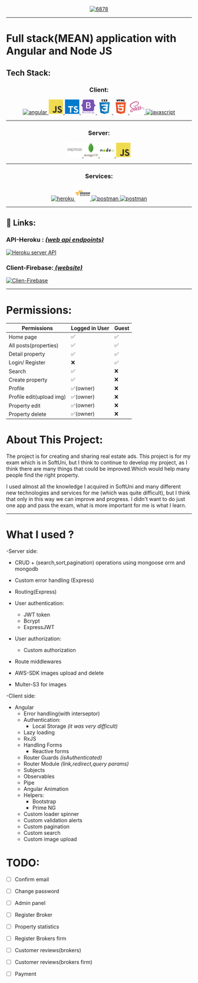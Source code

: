 

<p align="center" >
 <a href="https://imgbb.com/"><img src="https://i.ibb.co/wJtj1LH/6878.png" alt="6878" border="0"></a>
</p>

---

# **Full stack(MEAN) application with Angular and Node JS**


<h2 text="bold">Tech Stack: </h2>
<h3 align="center">Client:</h3>
<p align="center"> <a href="https://angular.io" target="_blank" rel="noreferrer"> <img src="https://angular.io/assets/images/logos/angular/angular.svg" alt="angular" width="40" height="40"/> </a>
 <a href="https://developer.mozilla.org/en-US/docs/Web/JavaScript" target="_blank" rel="noreferrer"> <img src="https://raw.githubusercontent.com/devicons/devicon/master/icons/javascript/javascript-original.svg" alt="javascript" width="40" height="40"/> </a>
 <a href="https://www.typescriptlang.org/" target="_blank" rel="noreferrer"> <img src="https://raw.githubusercontent.com/devicons/devicon/master/icons/typescript/typescript-original.svg" alt="typescript" width="40" height="40"/> </a>  <a href="https://getbootstrap.com" target="_blank" rel="noreferrer"> <img src="https://raw.githubusercontent.com/devicons/devicon/master/icons/bootstrap/bootstrap-plain-wordmark.svg" alt="bootstrap" width="40" height="40"/> </a> <a href="https://www.w3schools.com/css/" target="_blank" rel="noreferrer"> <img src="https://raw.githubusercontent.com/devicons/devicon/master/icons/css3/css3-original-wordmark.svg" alt="css3" width="40" height="40"/> </a> <a href="https://www.w3.org/html/" target="_blank" rel="noreferrer"> <img src="https://raw.githubusercontent.com/devicons/devicon/master/icons/html5/html5-original-wordmark.svg" alt="html5" width="40" height="40"/> </a> <a href="https://sass-lang.com" target="_blank" rel="noreferrer"> <img src="https://raw.githubusercontent.com/devicons/devicon/master/icons/sass/sass-original.svg" alt="sass" width="40" height="40"/> </a><a href="https://www.primefaces.org/primeng/" target="_blank" rel="noreferrer"> <img src="https://www.primefaces.org/wp-content/uploads/2018/05/primeng-sidebar.svg" alt="javascript" width="40" height="40"/> </a> 
 </p>
 
 ----
 <h3  align="center">Server:</h3>
 <p  align="center">
 <a  href="https://expressjs.com" target="_blank" rel="noreferrer"> <img src="https://raw.githubusercontent.com/devicons/devicon/master/icons/express/express-original-wordmark.svg" alt="express" width="40" height="40"/> </a>
 <a href="https://www.mongodb.com/" target="_blank" rel="noreferrer"> <img src="https://raw.githubusercontent.com/devicons/devicon/master/icons/mongodb/mongodb-original-wordmark.svg" alt="mongodb" width="40" height="40"/> </a> <a href="https://nodejs.org" target="_blank" rel="noreferrer"> <img src="https://raw.githubusercontent.com/devicons/devicon/master/icons/nodejs/nodejs-original-wordmark.svg" alt="nodejs" width="40" height="40"/> </a><a href="https://developer.mozilla.org/en-US/docs/Web/JavaScript" target="_blank" rel="noreferrer"> <img src="https://raw.githubusercontent.com/devicons/devicon/master/icons/javascript/javascript-original.svg" alt="javascript" width="40" height="40"/> </a>

</p>

---
 <h3 align="center">Services:</h3>
 <p  align="center">
  <a href="https://heroku.com" target="_blank" rel="noreferrer"> <img src="https://www.vectorlogo.zone/logos/heroku/heroku-icon.svg" alt="heroku" width="40" height="40"/> </a>  <a href="https://aws.amazon.com" target="_blank" rel="noreferrer"> <img src="https://raw.githubusercontent.com/devicons/devicon/master/icons/amazonwebservices/amazonwebservices-original-wordmark.svg" alt="aws" width="40" height="40"/> </a> <a href="https://postman.com" target="_blank" rel="noreferrer"> <img src="https://www.vectorlogo.zone/logos/getpostman/getpostman-icon.svg" alt="postman" width="40" height="40"/> </a>
<a href="https://real-estate-real-prop.web.app" target="_blank" rel="noreferrer"> <img src="https://www.vectorlogo.zone/logos/firebase/firebase-icon.svg" alt="postman" width="40" height="40"/> </a>
</p>
  
  
  
----

## 🔗 **Links:** 
### API-Heroku : <a href="https://real-estate-upload-bucket.s3.eu-central-1.amazonaws.com/Server-Rest-Api-Endpoints.docx">*(web api endpoints)*</a>
[![Heroku server API](https://www.vectorlogo.zone/logos/heroku/heroku-icon.svg)](https://real-estate-angular-project.herokuapp.com/)

### Client-Firebase:<a href="https://real-estate-real-prop.web.app/"> *(website)*</a>
[![Clien-Firebase](https://www.vectorlogo.zone/logos/firebase/firebase-icon.svg)](https://real-estate-real-prop.web.app/)
                                                                              

---

# Permissions:

| **Permissions**          | Logged in User | Guest | 
| ------------------------ | -------------- | ----- | 
| Home page                | ✅            | ✅    | 
| All posts(properties)    | ✅            | ✅    | 
| Detail property          | ✅            | ✅    | 
| Login/ Register          | ❌            | ✅    |
| Search                   | ✅            | ❌    | 
| Create property          | ✅            | ❌    | 
| Profile                  | ✅(owner)     | ❌    | 
| Profile edit(upload img) | ✅(owner)     | ❌    | 
| Property edit            | ✅(owner)     | ❌    | 
| Property delete          | ✅(owner)     | ❌    | 



# **About This Project:**

The project is for creating and sharing real estate ads. Тhis project is for my exam which is in SoftUni, but I think to continue to develop my project, as I think there are many things that could be improved.Which would help many people find the right property.

I used almost all the knowledge I acquired in SoftUni
and many different new technologies and services for me (which was quite difficult), but I think that only in this way we can improve and progress.
I didn't want to do just one app and pass the exam, what is more important for me is what I learn.

---

# **What I used ?**
-Server side:
  * CRUD + (search,sort,pagination) operations using mongoose orm and mongodb
  * Custom error handling (Express)
  * Routing(Express)
  * User authentication:
    * JWT token
    * Bcrypt
    * ExpressJWT
    
   * User authorization:
        * Custom authorization
   * Route middlewares
   * AWS-SDK images upload and delete
   * Multer-S3 for images

-Client side:
* Angular
    * Error handling(with interseptor)
    * Authentication:
        * Local Storage *(it was very difficult)*
    * Lazy loading
    * RxJS
    * Handling Forms
        * Reactive forms
    * Router Guards *(isAuthenticated)*
    * Router Module *(link,redirect,query params)*
    * Subjects
    * Observables
    * Pipe
    * Angular Animation
    * Helpers:
        * Bootstrap
        * Prime NG
    * Custom loader spinner
    * Custom validation alerts
    * Custom pagination
    * Custom search
    * Custom image upload

# TODO:
- [ ] Confirm email
- [ ] Change password
- [ ] Admin panel
- [ ] Register Broker
- [ ] Property statistics
- [ ] Register Brokers firm
- [ ] Customer reviews(brokers)
- [ ] Customer reviews(brokers firm)
- [ ] Payment
    
   
    

    
     

